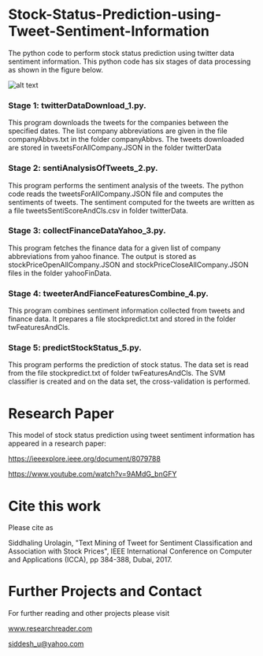 # Stock-Status-Prediction-using-Tweet-Sentiment-Information

The python code to perform stock status prediction using twitter data sentiment information. This python code has six stages of data processing as shown in the figure below. 

![alt text](https://github.com/siddhaling/Stock-Status-Prediction-using-Tweet-Sentiment-Information/blob/master/fig.jpg)

### Stage 1: twitterDataDownload_1.py. 

This program downloads the tweets for the companies between the specified dates. The list company abbreviations are given in the file companyAbbvs.txt in the folder companyAbbvs. The tweets downloaded are stored in tweetsForAllCompany.JSON in the folder twitterData
### Stage 2: sentiAnalysisOfTweets_2.py.

This program performs the sentiment analysis of the tweets. The python code reads the tweetsForAllCompany.JSON file and computes the sentiments of tweets. The sentiment computed for the tweets are written as a file tweetsSentiScoreAndCls.csv in folder twitterData.
### Stage 3: collectFinanceDataYahoo_3.py.

This program fetches the finance data for a given list of company abbreviations from yahoo finance. The output is stored as stockPriceOpenAllCompany.JSON and stockPriceCloseAllCompany.JSON files in the folder yahooFinData.
### Stage 4: tweeterAndFianceFeaturesCombine_4.py.

This program combines sentiment information collected from tweets and finance data. It prepares a file stockpredict.txt and stored in the folder twFeaturesAndCls.
### Stage 5: predictStockStatus_5.py.

This program performs the prediction of stock status. The data set is read from the file stockpredict.txt of folder twFeaturesAndCls. The SVM classifier is created and on the data set, the cross-validation is performed. 

# Research Paper

This model of stock status prediction using tweet sentiment information has appeared in a research paper:

https://ieeexplore.ieee.org/document/8079788

https://www.youtube.com/watch?v=9AMdG_bnGFY

# Cite this work

Please cite as 

Siddhaling Urolagin, "Text Mining of Tweet for Sentiment Classification and Association with Stock Prices", IEEE International Conference on Computer and Applications (ICCA), pp 384-388, Dubai, 2017.

# Further Projects and Contact

For further reading and other projects please visit

www.researchreader.com

siddesh_u@yahoo.com



